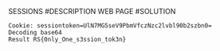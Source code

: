 SESSIONS
#DESCRIPTION
WEB PAGE
#SOLUTION

    Cookie: sessiontoken=UlN7MG5seV9PbmVfczNzc2lvbl90b2szbn0=
    Decoding base64
    Result RS{0nly_One_s3ssion_tok3n}

